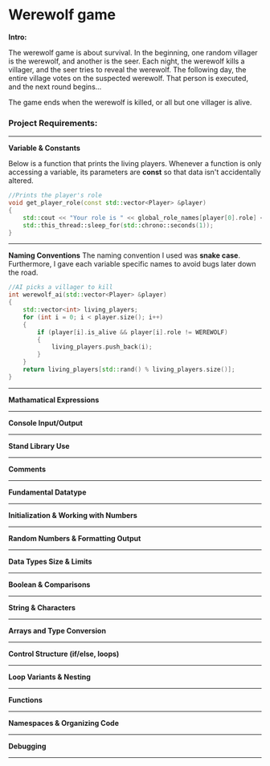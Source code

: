 # Werewolf game

**Intro:**

The werewolf game is about survival. In the beginning, one random villager is the werewolf, and another is the seer.
Each night, the werewolf kills a villager, and the seer tries to reveal the werewolf. The following day, the entire
village votes on the suspected werewolf. That person is executed, and the next round begins...

The game ends when the werewolf is killed, or all but one villager is alive.


### Project Requirements:

---

**Variable & Constants**

Below is a function that prints the living players. Whenever a function is only accessing a variable, its parameters are **const** so that data isn't accidentally altered.

```cpp
//Prints the player's role
void get_player_role(const std::vector<Player> &player)
{
    std::cout << "Your role is " << global_role_names[player[0].role] << std::endl;
    std::this_thread::sleep_for(std::chrono::seconds(1));   
}
```

---

**Naming Conventions**
The naming convention I used was **snake case**. Furthermore, I gave each variable specific names to avoid bugs later down the road.
```cpp
//AI picks a villager to kill
int werewolf_ai(std::vector<Player> &player)
{
    std::vector<int> living_players;
    for (int i = 0; i < player.size(); i++)
    {
        if (player[i].is_alive && player[i].role != WEREWOLF)
        {
            living_players.push_back(i);
        }
    }
    return living_players[std::rand() % living_players.size()];
}
```
---

**Mathamatical Expressions**

---

**Console Input/Output**

---

**Stand Library Use**

---

**Comments**

---


**Fundamental Datatype**

---


**Initialization & Working with Numbers**

---

**Random Numbers & Formatting Output**

---

**Data Types Size & Limits**

---

**Boolean & Comparisons**

---

**String & Characters**

---

**Arrays and Type Conversion**

---

**Control Structure (if/else, loops)**

---

**Loop Variants & Nesting**

---

**Functions**

---

**Namespaces & Organizing Code**

---

**Debugging**

---

